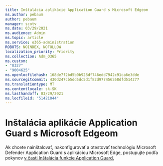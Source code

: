```yaml
---
title: Inštalácia aplikácie Application Guard s Microsoft Edgeom
ms.author: pebaum
author: pebaum
manager: scotv
ms.date: 03/29/2021
ms.audience: Admin
ms.topic: article
ms.service: o365-administration
ROBOTS: NOINDEX, NOFOLLOW
localization_priority: Priority
ms.collection: Adm_O365
ms.custom:
- "8327"
- "9004625"
ms.openlocfilehash: 168de7f2bd5b0b928df746edd7942c91ca6e3dde
ms.sourcegitcommit: 430d247cb5dd5dc5d1f82d977456558dfd514277
ms.translationtype: MT
ms.contentlocale: sk-SK
ms.lasthandoff: 03/29/2021
ms.locfileid: "51421044"
---
```

# <a name="install-application-guard-with-microsoft-edge"></a>Inštalácia aplikácie Application Guard s Microsoft Edgeom

Ak chcete nainštalovať, nakonfigurovať a otestovať technológiu Microsoft Defender Application Guard s aplikáciou Microsoft Edge, postupujte podľa pokynov [v časti Inštalácia funkcie Application Guard.](https://go.microsoft.com/fwlink/?linkid=2152021)